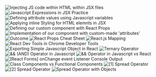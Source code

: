 ![Injecting JS code within HTML within JSX files](image.png)
![Javascript Expressions in JSX Practice](image-1.png)
![Defining attribute values using Javascript variables](image-2.png)
![Applying inline Styling for HTML elemnts in JSX](image-3.png)
![Defining our custom component with React Props](image-4.png)
![Implementation of our component with custom-made 'attributes'](image-5.png)
![Outcome](image-6.png)
![React Props Cheat Sheet](https://github.com/user-attachments/assets/886ead2d-09a5-45a4-85ae-0230dd59a27b)
![React.js Mapping](https://github.com/user-attachments/assets/66ac5b6e-d4e5-4983-99f5-15fcf2c7e003)
![React Dev Tools in Chrome Developer Tools](https://github.com/user-attachments/assets/4b8817c0-e231-49d4-b45d-44d33d95c537)
![Exporting Simple Javascript Object in React](https://github.com/user-attachments/assets/40bcb452-8593-48cc-8f97-433ea348bb2b)
![Ternary Operator](image-7.png)
![&& (AND) Operator in Javascript](image-8.png)
![&& Operator in Javascript vs React](image-9.png)
![[React Forms] onChange event Listener Console Output](image-10.png)
![Class Components vs Functional Components](image-11.png)
![[1] Spread Operator](image-12.png)
![[2] Spread Operator](image-13.png)
![Spread Operator with Objects](image-14.png)